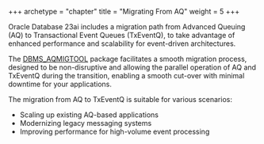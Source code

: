 +++
archetype = "chapter"
title = "Migrating From AQ"
weight = 5
+++

Oracle Database 23ai includes a migration path from Advanced Queuing (AQ) to Transactional Event Queues (TxEventQ), to take advantage of enhanced performance and scalability for event-driven architectures.

The [DBMS_AQMIGTOOL](https://docs.oracle.com/en/database/oracle/oracle-database/23/arpls/DBMS_AQMIGTOOL.html) package facilitates a smooth migration process, designed to be non-disruptive and allowing the parallel operation of AQ and TxEventQ during the transition, enabling a smooth cut-over with minimal downtime for your applications.

The migration from AQ to TxEventQ is suitable for various scenarios:

- Scaling up existing AQ-based applications
- Modernizing legacy messaging systems
- Improving performance for high-volume event processing
